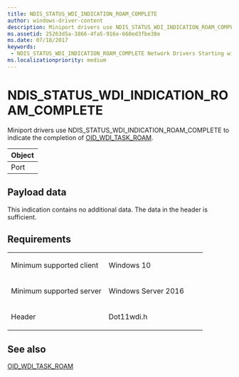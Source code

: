 ```yaml
---
title: NDIS_STATUS_WDI_INDICATION_ROAM_COMPLETE
author: windows-driver-content
description: Miniport drivers use NDIS_STATUS_WDI_INDICATION_ROAM_COMPLETE to indicate the completion of OID_WDI_TASK_ROAM.
ms.assetid: 25263d5a-3866-4fa5-916e-660ed3fbe38e
ms.date: 07/18/2017
keywords:
 - NDIS_STATUS_WDI_INDICATION_ROAM_COMPLETE Network Drivers Starting with Windows Vista
ms.localizationpriority: medium
---
```


# NDIS\_STATUS\_WDI\_INDICATION\_ROAM\_COMPLETE


Miniport drivers use NDIS\_STATUS\_WDI\_INDICATION\_ROAM\_COMPLETE to indicate the completion of [OID\_WDI\_TASK\_ROAM](oid-wdi-task-roam.md).

| Object |
|--------|
| Port   |

 

## Payload data


This indication contains no additional data. The data in the header is sufficient.

Requirements
------------

<table>
<colgroup>
<col width="50%" />
<col width="50%" />
</colgroup>
<tbody>
<tr class="odd">
<td><p>Minimum supported client</p></td>
<td><p>Windows 10</p></td>
</tr>
<tr class="even">
<td><p>Minimum supported server</p></td>
<td><p>Windows Server 2016</p></td>
</tr>
<tr class="odd">
<td><p>Header</p></td>
<td>Dot11wdi.h</td>
</tr>
</tbody>
</table>

## See also


[OID\_WDI\_TASK\_ROAM](oid-wdi-task-roam.md)

 

 




